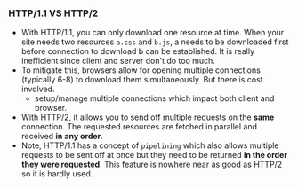 ### HTTP/1.1 VS HTTP/2

* With HTTP/1.1, you can only download one resource at time. When your site needs two resources `a.css` and `b.js`, a needs to be downloaded first
  before connection to download b can be established. It is really inefficient since client and server don't do too much.
* To mitigate this, browsers allow for opening multiple connections (typically 6-8) to download them simultaneously. But there is cost involved.
  - setup/manage multiple connections which impact both client and browser.
* With HTTP/2, it allows you to send off multiple requests on the **same** connection. The requested resources are fetched in parallel and received
  **in any order**.
* Note, HTTP/1.1 has a concept of `pipelining` which also allows multiple requests to be sent off at once but they need to be returned **in the order they were requested**. This feature is nowhere near as good as HTTP/2 so it is hardly used.

